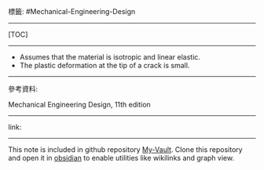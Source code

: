 標籤: #Mechanical-Engineering-Design 

---

[TOC]

---

- Assumes that the material is isotropic and linear elastic.
- The plastic deformation at the tip of a crack is small.

---

參考資料:

Mechanical Engineering Design, 11th edition

---

link:


---

This note is included in github repository [My-Vault](https://github.com/LittleD3092/My-Vault.git). Clone this repository and open it in [obsidian](https://obsidian.md/) to enable utilities like wikilinks and graph view.